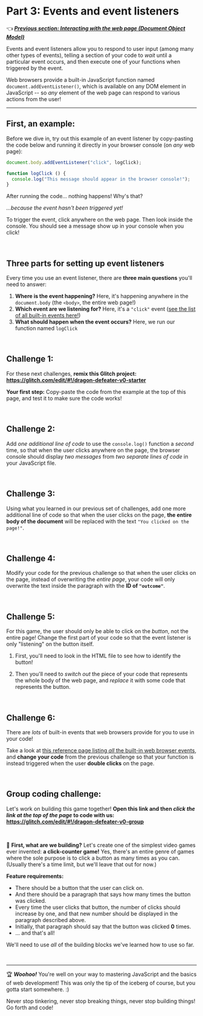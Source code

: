 # Part 3: Events and event listeners

:point_left: ***[Previous section: Interacting with the web page (Document Object Model)](https://github.com/LearnTeachCode/beginner-javascript-workshop/blob/master/2-dom-challenges.md)***

Events and event listeners allow you to respond to user input (among many other types of events), telling a section of your code to *wait* until a particular event occurs, and then execute one of your functions when triggered by the event.

Web browsers provide a built-in JavaScript function named `document.addEventListener()`, which is available on any DOM element in JavaScript -- so *any* element of the web page can respond to various actions from the user!

<hr/>

## First, an example:

Before we dive in, try out this example of an event listener by copy-pasting the code below and running it directly in your browser console (on *any* web page):

```javascript
document.body.addEventListener("click", logClick);

function logClick () {
  console.log("This message should appear in the browser console!");
}
```

After running the code... nothing happens! Why's that? 

*...because the event hasn't been triggered yet!* 

To trigger the event, click anywhere on the web page. Then look inside the console. You should see a message show up in your console when you click!

<br/>

## Three parts for setting up event listeners

Every time you use an event listener, there are **three main questions** you'll need to answer:

  1. **Where is the event happening?** Here, it's happening anywhere in the `document.body` (the `<body>`, the entire web page!)
  2. **Which event are we listening for?** Here, it's a `"click"` event ([see the list of all built-in events here!](https://developer.mozilla.org/en-US/docs/Web/Events))
  3. **What should happen when the event occurs?** Here, we run our function named `logClick`

<br/>

## Challenge 1:

For these next challenges, **remix this Glitch project: https://glitch.com/edit/#!/dragon-defeater-v0-starter**

**Your first step:** Copy-paste the code from the example at the top of this page, and test it to make sure the code works!

<br/>

## Challenge 2:

Add *one additional line of code* to use the `console.log()` function a *second* time, so that when the user clicks anywhere on the page, the browser console should display *two messages* from *two separate lines of code* in your JavaScript file.

<br/>

## Challenge 3:

Using what you learned in our previous set of challenges, add one more additional line of code so that when the user clicks on the page, **the entire body of the document** will be replaced with the text `"You clicked on the page!"`.

<br/>

## Challenge 4:

Modify your code for the previous challenge so that when the user clicks on the page, instead of overwriting the *entire page*, your code will only overwrite the text inside the paragraph with the **ID of `"outcome"`**.

<br/>

## Challenge 5:

For this game, the user should only be able to click on the *button*, not the entire page! Change the first part of your code so that the event listener is only "listening" on the button itself.

  1. First, you'll need to look in the HTML file to see how to identify the button!
  
  2. Then you'll need to *switch out* the piece of your code that represents the whole body of the web page, and *replace* it with some code that represents the button.

<br/>

## Challenge 6:

There are *lots* of built-in events that web browsers provide for you to use in your code!

Take a look at [this reference page listing *all* the built-in web browser events](https://developer.mozilla.org/en-US/docs/Web/Events), and **change your code** from the previous challenge so that your function is instead triggered when the user **double clicks** on the page.

<br/>

## Group coding challenge:

Let's work on building this game together! **Open this link and then *click the link at the top of the page* to code with us: https://glitch.com/edit/#!/dragon-defeater-v0-group**

<br/>

:hammer: **First, what are we building?** Let's create one of the simplest video games ever invented: **a click-counter game!** Yes, there's an entire genre of games where the sole purpose is to click a button as many times as you can. (Usually there's a time limit, but we'll leave that out for now.)

**Feature requirements:**

  - There should be a button that the user can click on.
  - And there should be a paragraph that says how many times the button was clicked.
  - Every time the user clicks that button, the number of clicks should increase by one, and that new number should be displayed in the paragraph described above.
  - Initially, that paragraph should say that the button was clicked **0** times.
  - ... and that's all!

We'll need to use *all* of the building blocks we've learned how to use so far.

<br/>

<hr/>

:trophy: ***Woohoo!*** You're well on your way to mastering JavaScript and the basics of web development! This was only the tip of the iceberg of course, but you gotta start somewhere. :)

Never stop tinkering, never stop breaking things, never stop building things! Go forth and code!
